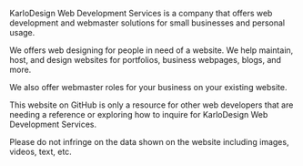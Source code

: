 KarloDesign Web Development Services is a company that offers web development and webmaster solutions for small businesses and personal usage.

We offers web designing for people in need of a website. We help maintain, host, and design websites for portfolios, business webpages, blogs, and more.

We also offer webmaster roles for your business on your existing website.

This website on GitHub is only a resource for other web developers that are needing a reference or exploring how to inquire for KarloDesign Web Development Services.

Please do not infringe on the data shown on the website including images, videos, text, etc.
